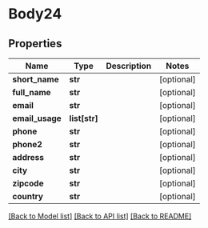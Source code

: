 # Body24

## Properties
Name | Type | Description | Notes
------------ | ------------- | ------------- | -------------
**short_name** | **str** |  | [optional] 
**full_name** | **str** |  | [optional] 
**email** | **str** |  | [optional] 
**email_usage** | **list[str]** |  | [optional] 
**phone** | **str** |  | [optional] 
**phone2** | **str** |  | [optional] 
**address** | **str** |  | [optional] 
**city** | **str** |  | [optional] 
**zipcode** | **str** |  | [optional] 
**country** | **str** |  | [optional] 

[[Back to Model list]](../README.md#documentation-for-models) [[Back to API list]](../README.md#documentation-for-api-endpoints) [[Back to README]](../README.md)

